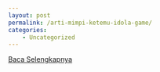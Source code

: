 ```yaml
---
layout: post
permalink: /arti-mimpi-ketemu-idola-game/
categories:
    - Uncategorized
---
```


[Baca Selengkapnya](/08)